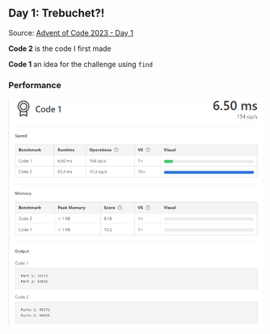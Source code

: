 
## Day 1: Trebuchet?!

Source: [Advent of Code 2023 - Day 1](https://adventofcode.com/2023/day/1)

**Code 2** is the code I first made

**Code 1** an idea for the challenge using `find`


### Performance

![Hola](../assets/Day1Performance.png)

